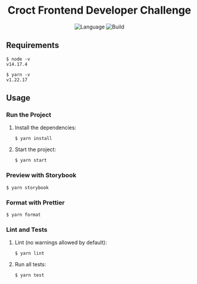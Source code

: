 <h1 align="center">
  Croct Frontend Developer Challenge
</h1>
<p align="center">
    <img alt="Language" src="https://img.shields.io/badge/language-TypeScript-blue" />
    <img alt="Build" src="https://img.shields.io/badge/build-passing-green" />
</p>

## Requirements

```
$ node -v
v14.17.4
```

```
$ yarn -v
v1.22.17
```

## Usage

### Run the Project

1. Install the dependencies:
    ```
    $ yarn install
    ```

2. Start the project:
    ```
    $ yarn start
    ```

### Preview with Storybook

```
$ yarn storybook
```

### Format with Prettier

```
$ yarn format
```

### Lint and Tests

1. Lint (no warnings allowed by default):
    ```
    $ yarn lint
    ```

2. Run all tests:
    ```
    $ yarn test
    ```
